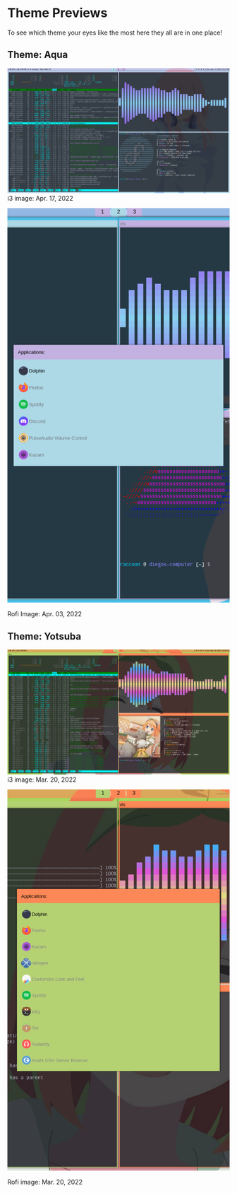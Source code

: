 # Theme Previews
To see which theme your eyes like the most here they all are in one place!

## Theme: Aqua
![i3 image](https://raw.githubusercontent.com/sanicsquirtle420/dotfiles/main/pictures/apr172022i3.png)
i3 image: Apr. 17, 2022


![Rofi image](https://raw.githubusercontent.com/sanicsquirtle420/dotfiles/main/pictures/apr032022rofi.png)

Rofi Image: Apr. 03, 2022

## Theme: Yotsuba
![i3 image](https://raw.githubusercontent.com/sanicsquirtle420/dotfiles/main/pictures/mar202022i3.png)
i3 image: Mar. 20, 2022


![Rofi image](https://raw.githubusercontent.com/sanicsquirtle420/dotfiles/main/pictures/mar202022rofi.png)

Rofi image: Mar. 20, 2022
